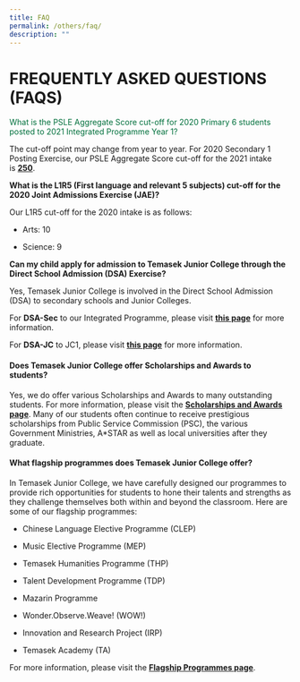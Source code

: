 ```yaml
---
title: FAQ
permalink: /others/faq/
description: ""
---
```

# FREQUENTLY ASKED QUESTIONS (FAQS)

<span style="color:rgb(0, 112, 60)">What is the PSLE Aggregate Score cut-off for 2020 Primary 6 students posted to 2021 Integrated Programme Year 1?</span>
	
The cut-off point may change from year to year. For 2020 Secondary 1 Posting Exercise, our PSLE Aggregate Score cut-off for the 2021 intake is <b><u>250</u></b>.
	
**What is the L1R5 (First language and relevant 5 subjects) cut-off for the 2020 Joint Admissions Exercise (JAE)?**

Our L1R5 cut-off for the 2020 intake is as follows:   

*   Arts: 10   
    
*   Science: 9   
  
**Can my child apply for admission to Temasek Junior College through the Direct School Admission (DSA) Exercise?**

  

Yes, Temasek Junior College is involved in the Direct School Admission (DSA) to secondary schools and Junior Colleges.  

  

For **DSA-Sec** to our Integrated Programme, please visit [**this page**](https://www.temasekjc.moe.edu.sg/admissions/pri-6-students-dsa-sec) for more information. 

  

For **DSA-JC** to JC1, please visit **[this page](https://www.temasekjc.moe.edu.sg/admissions/sec-4-students-dsa-jc)** for more information.   

  

  

#### Does Temasek Junior College offer Scholarships and Awards to students? 

  

Yes, we do offer various Scholarships and Awards to many outstanding students. For more information, please visit the **[Scholarships and Awards page](https://www.temasekjc.moe.edu.sg/admissions/scholarships-and-awards)**. Many of our students often continue to receive prestigious scholarships from Public Service Commission (PSC), the various Government Ministries, A\*STAR as well as local universities after they graduate. 

  

  

#### What flagship programmes does Temasek Junior College offer? 

  

In Temasek Junior College, we have carefully designed our programmes to provide rich opportunities for students to hone their talents and strengths as they challenge themselves both within and beyond the classroom. Here are some of our flagship programmes:   

  

*   Chinese Language Elective Programme (CLEP) 
*   Music Elective Programme (MEP)   
    
*   Temasek Humanities Programme (THP)
*   Talent Development Programme (TDP)
*   Mazarin Programme   
    
*   Wonder.Observe.Weave! (WOW!)   
    
*   Innovation and Research Project (IRP)
*   Temasek Academy (TA)   
    

  

For more information, please visit the **[Flagship Programmes page](https://www.temasekjc.moe.edu.sg/flagship-programmes)**.